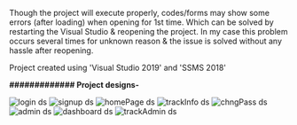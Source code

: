 Though the project will execute properly, codes/forms may show some errors (after loading) when opening for 1st time. Which can be solved by restarting the Visual Studio & reopening the project.
In my case this problem occurs several times for unknown reason & the issue is solved without any hassle after reopening.

Project created using 'Visual Studio 2019' and 'SSMS 2018'

<b>############# Project designs-</b><br/>

![login ds](https://user-images.githubusercontent.com/65038036/220990585-4a06a92f-ab29-4ee0-acd1-96024b6fe9a6.PNG)
![signup ds](https://user-images.githubusercontent.com/65038036/220990568-97f5d9b7-7feb-4934-b486-c6b52f65c45f.PNG)
![homePage ds](https://user-images.githubusercontent.com/65038036/220990820-247ed5fd-2314-4373-bbf2-85808335c1e4.PNG)
![trackInfo ds](https://user-images.githubusercontent.com/65038036/220990855-0ed3b84e-b8b2-40ea-b9cc-359ed176f649.PNG)
![chngPass ds](https://user-images.githubusercontent.com/65038036/220990865-9c9e7731-364a-4cd4-91a5-90e3f2c8bb99.PNG)
![admin ds](https://user-images.githubusercontent.com/65038036/220990909-6c27821b-bd7f-4b29-a77c-dcb4fccbfe94.PNG)
![dashboard ds](https://user-images.githubusercontent.com/65038036/220990928-0ace774d-c976-4488-953e-746aece1ce0f.PNG)
![trackAdmin ds](https://user-images.githubusercontent.com/65038036/220990940-aaed1169-b9ae-4f51-98cd-d327f5c5a3ab.PNG)
